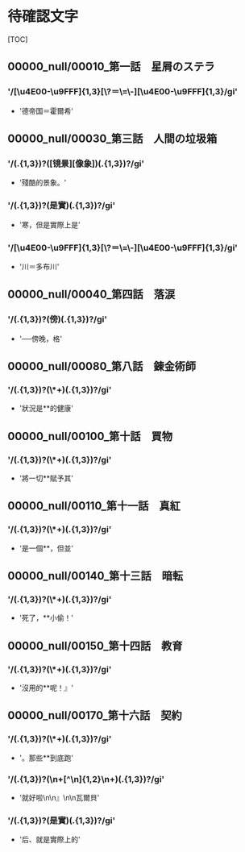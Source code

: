 # 待確認文字

[TOC]

## 00000_null/00010_第一話　星屑のステラ

### '/[\\u4E00-\\u9FFF]{1,3}[\\?＝\\=\\-][\\u4E00-\\u9FFF]{1,3}/gi'

- '德帝国＝霍爾希'


## 00000_null/00030_第三話　人間の垃圾箱

### '/(.{1,3})?([镜景][像象])(.{1,3})?/gi'

- '殘酷的景象。'

### '/(.{1,3})?(是實)(.{1,3})?/gi'

- '寒，但是實際上是'

### '/[\\u4E00-\\u9FFF]{1,3}[\\?＝\\=\\-][\\u4E00-\\u9FFF]{1,3}/gi'

- '川＝多布川'


## 00000_null/00040_第四話　落涙

### '/(.{1,3})?(傍)(.{1,3})?/gi'

- '──傍晚，格'


## 00000_null/00080_第八話　錬金術師

### '/(.{1,3})?(\\*+)(.{1,3})?/gi'

- '狀況是**的健康'


## 00000_null/00100_第十話　買物

### '/(.{1,3})?(\\*+)(.{1,3})?/gi'

- '將一切**賦予其'


## 00000_null/00110_第十一話　真紅

### '/(.{1,3})?(\\*+)(.{1,3})?/gi'

- '是一個**，但並'


## 00000_null/00140_第十三話　暗転

### '/(.{1,3})?(\\*+)(.{1,3})?/gi'

- '死了，**小偷！'


## 00000_null/00150_第十四話　教育

### '/(.{1,3})?(\\*+)(.{1,3})?/gi'

- '沒用的**呢！』'


## 00000_null/00170_第十六話　契約

### '/(.{1,3})?(\\*+)(.{1,3})?/gi'

- '。那些**到底跑'

### '/(.{1,3})?(\n+[^\n]{1,2}\n+)(.{1,3})?/gi'

- '就好啦\n\n』\n\n瓦爾貝'

### '/(.{1,3})?(是實)(.{1,3})?/gi'

- '后、就是實際上的'
